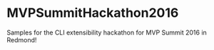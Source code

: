 # MVPSummitHackathon2016
Samples for the CLI extensibility hackathon for MVP Summit 2016 in Redmond!
